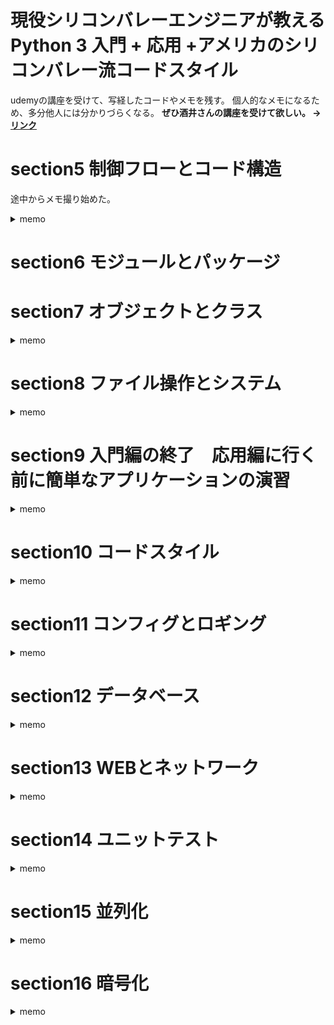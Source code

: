 # 現役シリコンバレーエンジニアが教えるPython 3 入門 + 応用 +アメリカのシリコンバレー流コードスタイル

udemyの講座を受けて、写経したコードやメモを残す。
個人的なメモになるため、多分他人には分かりづらくなる。
**ぜひ酒井さんの講座を受けて欲しい。 -> [リンク](https://www.udemy.com/course/python-beginner/)**

# section5 制御フローとコード構造
途中からメモ撮り始めた。
<details>
<summary>memo</summary>

- デフォルト引数で注意すること
空のリストをデフォルト引数に設定して、二回実行すると二回目の実行時にはリスト要素は2こにな。
これは参照渡しで一度目のリストを呼び出してしまっているから。
そのため、空のリストを渡すのではなく、実行時にリストの指定がなければ生成するようにすること。



- 関数の引数にはタプルや辞書を渡せ、タプルなら*args、辞書なら**kwargsで指定する。
引数設定の順序はアスタリスクの少ない順。辞書を作って入れるというのはよくあるらしい。

- Docstringはチームに夜が、なるべく書く癖をつけよう。

- 関数ない関数の作るシーンは、他の箇所で使わないがその関数内では繰り返し使うとか、煩雑になりそうな時に作る

- クロージャーは、呼び出した時に初めて実行して欲しい。scalaの遅延評価っぽい。

- デコレータは関数の前後に処理を付随させたい時に付け加える。汎用的に使う処理はデコレータにしちゃうとかかな？例えば処理時間を測るとか。

```
# 時間測定のデコレータ
import time


def measure_time(func):
    def wrapper(*args, **kwargs):
        start = time.time()
        result = func(*args, **kwargs)
        elapsed_time = time.time() - start
        print("elapsed_time:{0}".format(elapsed_time) + "[sec]")
        return result

    return wrapper
```

- ラムダ式は同じような処理をするが関数にするほど変更箇所がない時に使う？

- ジェネレータは反復処理をするさ際に、要素を取り出して生成するもの。`next`で次の要素を取り出すが、実行するたびにジェネレータから抜けている。重たい処理を小分けにして実行したいがモチベ。

- リスト内包表記は楽だが、ネストが続くとすごくわかりづらくなる。多くて2重かな。ほかにも辞書、集合、ジェネレータで内包表記が可能。

- 名前空間は変数のスコープの話。グローバル変数やローカル変数とか。

- 例外処理。ほかのエラー全て検知するようなexceptをかくと辛い。
```
try:
    # 試行内容
except #例外型 as ex(#変数名):
    # エラーに応じた処理
else:
    # 正常にtryの内容が終了できた時の処理
finaly:
    # 正常終了、異常終了に関わらず実行する処理
```



</details>

# section6 モジュールとパッケージ

# section7 オブジェクトとクラス
<details>
<summary>memo</summary>

とほほのPython入門(http://www.tohoho-web.com/python/class.html)

基本的なクラスの形は以下
```
class Person(object):
    """ 三重クオートによるコメント """
    
    # コンストラクタ クラスのインスタンス作成時に最初に実行される
    def __init__(self, name):
        self.name = name
    
    def run(self):
        print(f'{self.name} is running.') # selfに格納された値はメソッドでも使える
        
    def __del__(self):
        print('good bye')    
```

使う場合はインスタンスの生成を行い、メソッドの呼び出す
```
person = Person('Mike')
print(person.run()) # Mike is running.

# good bye # __del__で定義された処理が最後に実行される
```



--- 
似たようなクラスを作る場合は継承を行う。
例えば、車クラスを作ればトヨタの車クラス、テスラの車クラスなどに展開できる
```
"""
車    -> トヨタ
     |
     |-> テスラ
"""


class Car(object):
    def __init__(self, name):
        self.name = name
    
    def run(self):
        print('run')
        
class ToyotaCar(Car):
    def __init__(self,name):
        self.name = name
        
    def run(self): # 同名のメソッドを作れば、処理をオーバーライドできる
        print('Toyota run')

```

クラスではプロパティを設定できるが、これはある条件に合致した時だけ、変数の内容を変更できるシーンを作りたい時に使う

---

ダックタイピング

> アヒルと同じような動きをし、アヒルと同じように鳴くことがあるなら、それはアヒルだ

クラスが違くても属性や関数が同じような物ならそれは同じように動くクラスを継承して作るべき


---

抽象クラスや多重継承はあまり積極的に行わなくてもいい。分かりづらくなるし、使い方を熟知していないとバグを生みやすい。


---

クラス内で直接変数に値を渡すと、それはクラス変数になる。
これはインスタンスを2つ作成した時、片方がそのクラス変数の内容を変更するともう片方のインスタンスにもその変更が反映されるので注意が必要。


---

特殊メソッドは`__init__`のようにアンダースコア2つで挟まれた物のこと

</details>


# section8 ファイル操作とシステム
<details>
<summary>memo</summary>

 
 ファイルの作成
 
```
 with open('filenPath', 'w') as f:
     f.write('test')
 ```

ファイルの読み込み
```
 with open('filenPath', 'r') as f:
     print(f.read())

     # もしくは以下でchunkごとに文字を取り出せる
     while True:   
        chunk = 2
        line = f.readline(chunk)
        if not line:
            break
```

- モード指定
    - w -> w+にすることで書き込みと同時に読み込みもできる。しかし、この場合seek(0)で現在地を最初に戻す必要がある。

- テンプレート
    - string.Template()でテンプレート作ることで、変数への注入が行える

- csvの書き込みと読み込み
    - ファイルの書き込みと読み込みと大体同じ。
    - fieldNamesの指定をし、rowの挿入は辞書形式で行う

- ファイル操作
    - os(ファイル操作全般), pathlib(ファイル作成), glob(ファイル検索), shutil(高機能なファイル操作)を使えば大体できる


- tarfile、zipfile
    - ファイルの圧縮展開で使う

- tempfile
    - python上で一時的なファイルを作れる。処理終了時に削除される。

- datetime
    - pythonの時間取得とかのライブラリ

 
 
</details>


# section9 入門編の終了　応用編に行く前に簡単なアプリケーションの演習

<details>
<summary>memo</summary>
 

# **このセクションの動画は何回か見直そう**
- 自分で書いたのがmyCode、講師作成の物がexample
    - 関数ベースでとりあえず動くものとという意識で作成
    - templateはpyで書いたが、必ずしもpyである必要はないし、これだと一々スクロールがめんどいなと思った
    - exportCSVはぱっと見密集していて分かりづらい。細かくても切り分けをするべきだと思った
    - 講師のと比較して、どうして分かりにくいかを言語化した方が良い


- MVCで実装
    - Model：実際の処理、ロジックを記述-> ロボットの言動、ランキングの取得、保存
    - View：表示する部分について記述-> templateとtemplateの呼び出し、変数の代入
    - Controler：ModelとViewの接続部分を記述

- ベースクラスと継承をうまく使う
    - ロボットの言動ならコンストラクタでhelloを言わせる（最初に実行されるから）
    - レストランはロボットの使ったデータをまた使うから継承


</details>


# section10 コードスタイル


<details>
<summary>memo</summary>
 
 Pythonのコード規約 [PEP]
 
- 文章のようにPythonを書く
    - 一番綺麗で読みやすいコードはドキュメントが無くても、コードを読んで何をしているかが分かるコード

- シングルクオートとダブルクオートの使い分け
    - 併用する時、大体はダブルクオートを外側におく

- 便利なツール
    - flake8；コードチェック
    - autopep8：コード規約にしたがって自動整形

</details>

# section11 コンフィグとロギング


<details>
<summary>memo</summary>

参考URL
[Pythonでロギングを学ぼう](https://qiita.com/__init__/items/91e5841ed53d55a7895e)
[logging doc](https://docs.python.org/ja/3/library/logging.html)


- configの作成
    - configParserでconfig.iniの作成・読み込み
    - yamlでconfig.ymlの作成・読み込み
    - 個人的にはtoml使うことが多い。poetryもtoml。
    - circleciの設定とかはyamlで書いていた気がする。

- logging
    - loglevel：下に行くほど重要度が高い。基本はwarning以上がログ表示される
        - debug
        - info
        - warning
        - error
        - critical
    - `logger = getLogger(__name__)`を基本使う

- optparse
    - ファイル実行時に渡す引数やoptionを設定できる
    - config書くほどではないが、ハードコードしたくないこととかに使うのか？
    - あとはloglevelを渡すのにいいかもしれない

- 仮想環境
    - virtualenvが説明されていた
    - 個人的にはローカルで簡単に試す程度ならpyenv+poetryを使っている
        - pythonバージョン：pyenv
        - ライブラリ管理:poetry
    - 最近はdockerに慣れるために逐一Dockerfileを書いている
        - pythonバージョン:Docker
        - ライブラリ管理:poetyr

</details>


# section12 データベース

<details>
<summary>memo</summary>

pythonでDBに色々する

ライブラリ
- sqlalchemy：あとでDB切替ができる 
- mysql関連
    - mysql-connector-python
    - MySQLdb
    - pymysql
- mongoDB関連
    - pymongo

DBの種類
- RDB（リレーショナルデータベース）
    - MySQL
    - postgress
- NoSQL
    - キーバリュー型 (DBM、memcash)
    - ワイドカラム型 (Hbase)
    - ドキュメント型 (MongoDB)
    - グラフ型 (neo4j)


sqlalchemyで立ち上がりを書いて、mysqlに向き先を変えて書き込むようにするとやり直しが少なくて済みそう。
必要に応じてpostgressにできる。今でもRDB多いし、結局GCPのBigQuery使っている。



参考
【超入門】RDBとNoSQLの違いに着目！NoSQLに求めるものとは？
https://tech-blog.rakus.co.jp/entry/20180919/nosql/bigdata


</details>

# section13 WEBとネットワーク


<details>
<summary>memo</summary>


restは大量のリクエストを捌ける
xml_rpcは記述が簡単なのでちょっとした作業で使う場合がある

networkx ：　ネットワークをグラフで図示するツール

</details>



</details>

# section14 ユニットテスト

<details>
<summary>memo</summary>



試した物は
doctest
unittest
pytest


python unittest
- https://qiita.com/aomidro/items/3e3449fde924893f18ca
- https://docs.python.org/ja/3/library/unittest.html

pytest-cov  pytest-xdist -> テストのカバレッジを表示
- --cov=calculation(<- test.pyでimportしているやつ)
- --cov-report term-missing でどの行をテストしていないかも教えてくれる

テストしなくてもいいようなメソッド
- 単にstringを返すだけのメソッドとか
- ifのネストはどこまでかくか -> ifの第一階層までは必ずやるのが一般的
- 失敗が許されない基幹系なら全部やる場合もある


pytest と同じようなライブラリ nose

tox virtualenvにパッケージをインストールしてその仮想環境上でテストを実行できる



どこまでmockするのか
- いれる値は全てmockする場合もある -> ユニットテストのバグを含む可能性があるから外部要因だけmockする場合が多い
- つまりはapiとかDBとかから持ってくる場合にmockする

</details>



# section15 並列化

<details>
<summary>memo</summary>


並列に処理を行う場合

- マルチスレッド：コアは共用、スレッドが複数、メモリは共用
- マルチプロセス：コアが複数、プロセスと対応、メモリもコアに追従

マルチスレッドで使うメソッド
- Thread：メソッドに処理を切り出して、それをworkerとして渡す。リストにして処理をまとめることができる。
- Timer：何秒後にスレッドを実行するか指定
- Lock：スレッドの処理が終わるまで他のスレッドの処理を凍結
- RLock：Lockでは一回の処理だけしか実行できなかったが、同じスレッド内部なら複数回処理実行可能
- Queue：スレッド間で値の受け渡しが可能
- Event：event.set()とevent.wait()でスレッド間の依存関係を記述可能
- Condition：EventとLockを組み合わせたような処理
- Barrier：指定の数のスレッドが立ち上がるまで次の処理を凍結

マルチプロセスで使うメソッド
- マルチスレッドで使ったもの（Lock、RLock、Queue、Event、Condition、Barrier）は基本使える
- Pipe：親プロセスから子プロセスに値を渡す際に使う
- Value、Array：プロセス間で値を共有する形でやり取りする際に使う
- Manager：サーバ間のデータのやり取りをValueやArrayより書きやすいもの。なお、二つに比べると遅い。


高水準のインターフェース concurrent.futures
- 簡単な並列化を行える
- マルチスレッドではじめは書いておいて、コードを動かすマシンのコア数が増えたりしたらマルチプロセスに書き換えることが可能



参考
python 並列処理
https://qiita.com/simonritchie/items/1ce3914eb5444d2157ac

</details>


# section16 暗号化

<details>
<summary>memo</summary>

個人情報や機密情報の取り扱いの際に使う暗号化<br>
-> 基本的に取り扱うものは文字列<br>
-> 文字コードが密接に絡む<br>
-> [新人さんに知って欲しい「文字コード」の話](https://qiita.com/yuji38kwmt/items/b3a7820b4d3b544da4ff)


pythonで扱う場合の例として次のライブラリを使用
- pycrypto（現在はメンテナンスされてないっぽい）
- hashlib

調べてみた他のライブラリ -> [AES対応のPython暗号化ライブラリを比較検証してみた](https://dev.classmethod.jp/articles/python-crypto-libraries/)
- PyCryptodome
- pyca/cryptography



</details>

